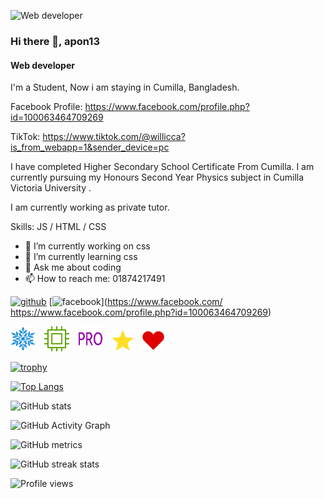 ![Web developer](https://scontent.fcgp3-2.fna.fbcdn.net/v/t1.6435-9/166716923_139771258148364_2262116191855576162_n.jpg?_nc_cat=109&ccb=1-7&_nc_sid=174925&_nc_eui2=AeEeq_K_0EEVr2zsKsWR-QCLoFhFFZNgyIugWEUVk2DIiyXzEcXFNrf4dBYG3EDFlM1ao25IDO3UASrtV0207AM-&_nc_ohc=cDcgK4PbN7UAX_uS8YC&_nc_ht=scontent.fcgp3-2.fna&oh=00_AT8cNtVbg_9Q5W1P7WvqBaU_6RZhOWw7bpXMRqSwuuJSww&oe=632C9272)
### Hi there 👋, apon13
#### Web developer

I'm a Student, Now i am staying in Cumilla, Bangladesh.

Facebook Profile: https://www.facebook.com/profile.php?id=100063464709269

 TikTok: https://www.tiktok.com/@willicca?is_from_webapp=1&sender_device=pc

I have completed Higher Secondary School Certificate From Cumilla. I am currently pursuing my Honours Second Year Physics subject in Cumilla Victoria University .

I am currently working as private tutor.

Skills:  JS / HTML / CSS

- 🔭 I’m currently working on css 
- 🌱 I’m currently learning css 
- 💬 Ask me about coding 
- 📫 How to reach me: 01874217491 


[<img src='https://cdn.jsdelivr.net/npm/simple-icons@3.0.1/icons/github.svg' alt='github' height='40'>](https://github.com/apon13)  [<img src='https://cdn.jsdelivr.net/npm/simple-icons@3.0.1/icons/facebook.svg' alt='facebook' height='40'>](https://www.facebook.com/ https://www.facebook.com/profile.php?id=100063464709269)  

<a href='https://archiveprogram.github.com/'><img src='https://raw.githubusercontent.com/acervenky/animated-github-badges/master/assets/acbadge.gif' width='40' height='40'></a> <a href='https://docs.github.com/en/developers'><img src='https://raw.githubusercontent.com/acervenky/animated-github-badges/master/assets/devbadge.gif' width='40' height='40'></a> <a href='https://github.com/pricing'><img src='https://raw.githubusercontent.com/acervenky/animated-github-badges/master/assets/pro.gif' width='40' height='40'></a> <a href='https://stars.github.com/'><img src='https://raw.githubusercontent.com/acervenky/animated-github-badges/master/assets/starbadge.gif' width='35' height='35'></a> <a href='https://docs.github.com/en/github/supporting-the-open-source-community-with-github-sponsors'><img src='https://raw.githubusercontent.com/acervenky/animated-github-badges/master/assets/sponsorbadge.gif' width='35' height='35'></a> 

[![trophy](https://github-profile-trophy.vercel.app/?username=apon13)](https://github.com/ryo-ma/github-profile-trophy)

[![Top Langs](https://github-readme-stats.vercel.app/api/top-langs/?username=apon13)](https://github.com/anuraghazra/github-readme-stats)

![GitHub stats](https://github-readme-stats.vercel.app/api?username=apon13&show_icons=true&count_private=true)  

![GitHub Activity Graph](https://activity-graph.herokuapp.com/graph?username=apon13)  

![GitHub metrics](https://metrics.lecoq.io/apon13)  

![GitHub streak stats](https://github-readme-streak-stats.herokuapp.com/?user=apon13)  

![Profile views](https://gpvc.arturio.dev/apon13)  





